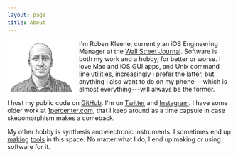 ```yaml
---
layout: page
title: About
---
```


<img src="/assets/about-me.png" style="float: left; width: 30%; margin-right: 10px" alt="Roben Kleene" />

I'm Roben Kleene, currently an iOS Engineering Manager at the [Wall Street Journal](https://wsj.com/mobile). Software is both my work and a hobby, for better or worse. I love Mac and iOS GUI apps, and Unix command line utilities, increasingly I prefer the latter, but anything I also want to do on my phone---which is almost everything---will always be the former.

I host my public code on [GitHub](https://github.com/robenkleene). I'm on [Twitter](https://twitter.com/robenkleene) and [Instagram](https://www.instagram.com/robenkleene/). I have some older work at [1percenter.com](http://1percenter.com), that I keep around as a time capsule in case skeuomorphism makes a comeback.

My other hobby is synthesis and electronic instruments. I sometimes end up [making](https://github.com/robenkleene/euclidean-sequencer "Euclidean Sequencer") [tools](https://github.com/robenkleene/thwomp "Thwomp") in this space. No matter what I do, I end up making or using software for it.
